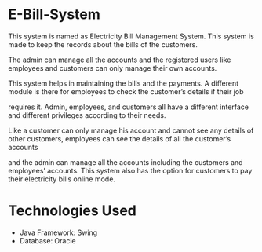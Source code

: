 # E-Bill-System


This system is named as Electricity Bill Management System. This system is made to keep the records about the bills of the customers.

The admin can manage all the accounts and the registered users like employees and customers can only manage their own accounts.

This system helps in maintaining the bills and the payments. A different module is there for employees to check the customer’s details if their job 

requires it. Admin, employees, and customers all have a different interface and different privileges according to their needs.

Like a customer can only manage his account and cannot see any details of other customers, employees can see the details of all the customer’s accounts 

and the admin can manage all the accounts including the customers and employees’ accounts. This system also has the option for customers to pay their electricity bills online mode.



# Technologies Used

- Java Framework: Swing
- Database: Oracle
